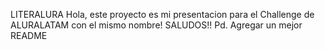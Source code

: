 LITERALURA
Hola, este proyecto es mi presentacion para el Challenge de ALURALATAM con el mismo nombre! 
SALUDOS!!
Pd. Agregar un mejor README